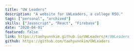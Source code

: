 ```yaml
---
title: "UW Leaders"
description: "A website for UWLeaders, a college RSO."
tags: ["personal", "archived"]
skills: ["Javascript", "React", "Firebase"]
date: "2020-04-01"
featured: false
link: https://taehyunnkim.github.io/UWLeaders/#/UWLeaders
github: https://github.com/taehyunnkim/UWLeaders
---
```

